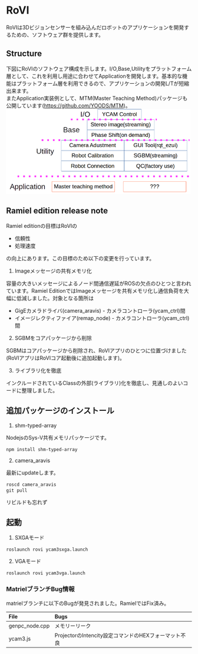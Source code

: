 # RoVI

RoVIは3Dビジョンセンサーを組み込んだロボットのアプリケーションを開発するための、ソフトウェア群を提供します。

## Structure
下図にRoVIのソフトウェア構成を示します。I/O,Base,Utilityをプラットフォーム層として、これを利用し用途に合わせてApplicationを開発します。基本的な機能はプラットフォーム層を利用できるので、アプリケーションの開発L/Tが短縮出来ます。  
またApplication実装例として、MTM(Master Teaching Method)パッケージも公開しています(https://github.com/YOODS/MTM)。
<img src="img/fig1.png" width="500px" >

   
## Ramiel edition release note

 Ramiel editionの目標はRoVIの
- 信頼性
- 処理速度

の向上にあります。この目標のため以下の変更を行っています。

1. Imageメッセージの共有メモリ化

容量の大きいメッセージによるノード間通信遅延がROSの欠点のひとつと言われています。Ramiel EditionではImageメッセージを共有メモリ化し通信負荷を大幅に低減しました。対象となる箇所は
  - GigEカメラドライバ(camera_aravis) - カメラコントローラ(ycam_ctrl)間
  - イメージレクティファイア(remap_node) - カメラコントローラ(ycam_ctrl)間

2. SGBMをコアパッケージから削除

SGBMはコアパッケージから削除され、RoVIアプリのひとつに位置づけました(RoVIアプリはRoVIコア起動後に追加起動します)。

3. ライブラリ化を徹底

インクルードされているClassの外部(ライブラリ)化を徹底し、見通しのよいコードに整理しました。


## 追加パッケージのインストール

1. shm-typed-array

NodejsのSys-V共有メモリパッケージです。
~~~
npm install shm-typed-array
~~~

2. camera_aravis

最新にupdateします。
~~~
roscd camera_aravis
git pull
~~~
リビルドも忘れず


## 起動

1. SXGAモード
~~~
roslaunch rovi ycam3sxga.launch
~~~

2. VGAモード
~~~
roslaunch rovi ycam3vga.launch
~~~


### MatrielブランチBug情報  
matrielブランチに以下のBugが発見されました。RamielではFix済み。

|File|Bugs|
|:----|:----|
|genpc_node.cpp|メモリーリーク|
|ycam3.js|ProjectorのIntencity設定コマンドのHEXフォーマット不良|
